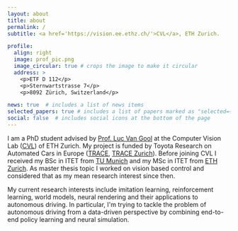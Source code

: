 ```yaml
---
layout: about
title: about
permalink: /
subtitle: <a href='https://vision.ee.ethz.ch/'>CVL</a>, ETH Zurich.

profile:
  align: right
  image: prof_pic.png
  image_circular: true # crops the image to make it circular
  address: >
    <p>ETF D 112</p>
    <p>Sternwartstrasse 7</p>
    <p>8092 Zürich, Switzerland</p>

news: true  # includes a list of news items
selected_papers: true # includes a list of papers marked as "selected={true}"
social: false  # includes social icons at the bottom of the page
---
```


I am a PhD student advised by [Prof. Luc Van Gool](https://vision.ee.ethz.ch/people-details.OTAyMzM=.TGlzdC8zMjQ4LC0xOTcxNDY1MTc4.html) at the Computer Vision Lab ([CVL](https://vision.ee.ethz.ch/)) of ETH Zurich.
My project is funded by Toyota Research on Automated Cars in Europe ([TRACE](https://www.trace-lab.com/), [TRACE Zurich](https://www.trace.ethz.ch/)).
Before joining CVL I received my BSc in ITET from [TU Munich](https://www.tum.de/) and my MSc in ITET from [ETH Zurich](https://ethz.ch/de.html).
As master thesis topic I worked on vision based control and considered that as my mean research interest since then.

My current research interests include imitation learning, reinforcement learning, world models, neural rendering and their applications to autonomous driving.
In particular, I'm trying to tackle the problem of autonomous driving from a data-driven perspective by combining end-to-end policy learning and neural simulation.

